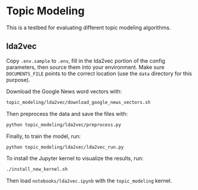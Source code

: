 # Topic Modeling
This is a testbed for evaluating different topic modeling algorithms.

## lda2vec

Copy `.env.sample` to `.env`, fill in the lda2vec portion of the config parameters, then source them into your
environment. Make sure `DOCUMENTS_FILE` points to the correct location (use the `data` directory for this purpose).

Download the Google News word vectors with:

```bash
topic_modeling/lda2vec/download_google_news_vectors.sh
```

Then preprocess the data and save the files with:

```bash
python topic_modeling/lda2vec/preprocess.py
```

Finally, to train the model, run:

```bash
python topic_modeling/lda2vec/lda2vec_run.py
```

To install the Jupyter kernel to visualize the results, run:

```bash
./install_new_kernel.sh
```

Then load `notebooks/lda2vec.ipynb` with the `topic_modeling` kernel.
